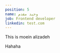 ```yaml
---
position: 5
name: وحید مقدم
job: Frontend developer
linkedin: test.com
---
```


This is moein alizadeh

Hahaha